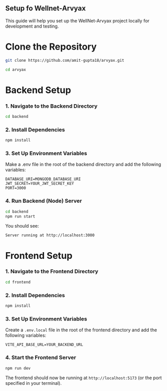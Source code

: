 ## Setup fo Wellnet-Arvyax
This guide will help you set up the WellNet-Arvyax project locally for development and testing.
# Clone the Repository

```bash
git clone https://github.com/amit-gupta18/arvyax.git

cd arvyax
```
# Backend Setup
### 1. Navigate to the Backend Directory
```bash
cd backend
```
### 2. Install Dependencies

```bash
npm install
```

### 3. Set Up Environment Variables

Make a .env file in the root of the backend directory and add the following variables:

```plaintext
DATABASE_URI=MONGODB_DATABASE_URI
JWT_SECRET=YOUR_JWT_SECRET_KEY
PORT=3000
```

### 4. Run Backend (Node) Server

```bash
cd backend
npm run start
```

You should see:

```
Server running at http://localhost:3000
```
# Frontend Setup
### 1. Navigate to the Frontend Directory

```bash
cd frontend
```
### 2. Install Dependencies

```bash
npm install
```
### 3. Set Up Environment Variables
Create a `.env.local` file in the root of the frontend directory and add the following variables:

```plaintext
VITE_API_BASE_URL=YOUR_BACKEND_URL
```

### 4. Start the Frontend Server

```bash
npm run dev
```

The frontend should now be running at `http://localhost:5173` (or the port specified in your terminal).
